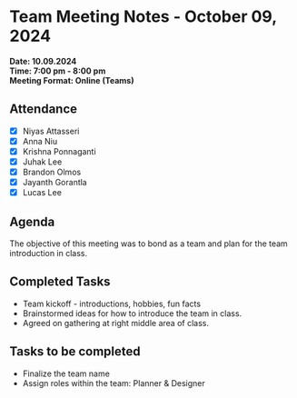 # Team Meeting Notes - October 09, 2024

**Date: 10.09.2024**\
**Time: 7:00 pm - 8:00 pm**\
**Meeting Format: Online (Teams)**

## Attendance

- [x] Niyas Attasseri
- [x] Anna Niu
- [x] Krishna Ponnaganti
- [x] Juhak Lee
- [x] Brandon Olmos
- [x] Jayanth Gorantla
- [x] Lucas Lee

## Agenda

The objective of this meeting was to bond as a team and plan for the team introduction in class. 

## Completed Tasks

- Team kickoff - introductions, hobbies, fun facts
- Brainstormed ideas for how to introduce the team in class.
- Agreed on gathering at right middle area of class.

## Tasks to be completed

- Finalize the team name
- Assign roles within the team: Planner & Designer